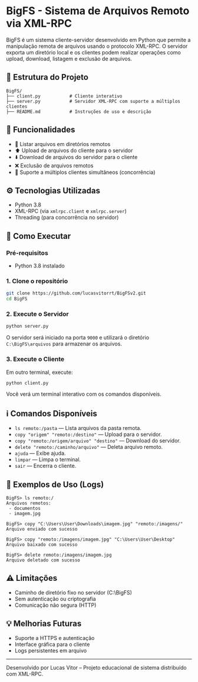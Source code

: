 
# BigFS - Sistema de Arquivos Remoto via XML-RPC

BigFS é um sistema cliente-servidor desenvolvido em Python que permite a manipulação remota de arquivos usando o protocolo XML-RPC. O servidor exporta um diretório local e os clientes podem realizar operações como upload, download, listagem e exclusão de arquivos.

## 📁 Estrutura do Projeto

```
BigFS/
├── client.py           # Cliente interativo
├── server.py           # Servidor XML-RPC com suporte a múltiplos clientes
├── README.md           # Instruções de uso e descrição
```

## 📁 Funcionalidades

- 📂 Listar arquivos em diretórios remotos
- ⬆️ Upload de arquivos do cliente para o servidor
- ⬇️ Download de arquivos do servidor para o cliente
- ❌ Exclusão de arquivos remotos
- 🧵 Suporte a múltiplos clientes simultâneos (concorrência)

## ⚙️ Tecnologias Utilizadas

- Python 3.8
- XML-RPC (via `xmlrpc.client` e `xmlrpc.server`)
- Threading (para concorrência no servidor)

## 🚀 Como Executar

### Pré-requisitos

- Python 3.8 instalado

### 1. Clone o repositório

```bash
git clone https://github.com/lucasvitorrt/BigFSv2.git
cd BigFS
```

### 2. Execute o Servidor

```bash
python server.py
```

O servidor será iniciado na porta `9000` e utilizará o diretório `C:\BigFS\arquivos` para armazenar os arquivos.

### 3. Execute o Cliente

Em outro terminal, execute:

```bash
python client.py
```

Você verá um terminal interativo com os comandos disponíveis.


## ℹ️ Comandos Disponíveis

- `ls remoto:/pasta` — Lista arquivos da pasta remota.
- `copy "origem" "remoto:/destino"` — Upload para o servidor.
- `copy "remoto:/origem/arquivo" "destino"` — Download do servidor.
- `delete "remoto:/caminho/arquivo"` — Deleta arquivo remoto.
- `ajuda` — Exibe ajuda.
- `limpar` — Limpa o terminal.
- `sair` — Encerra o cliente.

## 📸 Exemplos de Uso (Logs)

```
BigFS> ls remoto:/
Arquivos remotos:
 - documentos
 - imagem.jpg

BigFS> copy "C:\Users\User\Downloads\imagem.jpg" "remoto:/imagens/"
Arquivo enviado com sucesso

BigFS> copy "remoto:/imagens/imagem.jpg" "C:\Users\User\Desktop"
Arquivo baixado com sucesso

BigFS> delete remoto:/imagens/imagem.jpg
Arquivo deletado com sucesso
```

## ⚠️ Limitações

- Caminho de diretório fixo no servidor (C:\BigFS)
- Sem autenticação ou criptografia
- Comunicação não segura (HTTP)

## 💡 Melhorias Futuras

- Suporte a HTTPS e autenticação
- Interface gráfica para o cliente
- Logs persistentes em arquivo

---

Desenvolvido por Lucas Vitor – Projeto educacional de sistema distribuído com XML-RPC.
